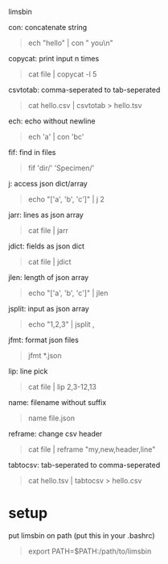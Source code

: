 limsbin

con: concatenate string
> ech "hello" | con " you\n"

copycat: print input n times
> cat file | copycat -l 5

csvtotab: comma-seperated to tab-seperated
> cat hello.csv | csvtotab > hello.tsv

ech: echo without newline
> ech 'a' | con 'bc'

fif: find in files
> fif 'dir/' 'Specimen/'

j: access json dict/array
> echo "['a', 'b', 'c']" | j 2

jarr: lines as json array
> cat file | jarr

jdict: fields as json dict
> cat file | jdict

jlen: length of json array
> echo "['a', 'b', 'c']" | jlen

jsplit: input as json array
> echo "1,2,3" | jsplit ,

jfmt: format json files
> jfmt *.json

lip: line pick
> cat file | lip 2,3-12,13

name: filename without suffix
> name file.json

reframe: change csv header
> cat file | reframe "my,new,header,line"

tabtocsv: tab-seperated to comma-seperated
> cat hello.tsv | tabtocsv > hello.csv

# setup

put limsbin on path (put this in your .bashrc)
> export PATH=$PATH:/path/to/limsbin

